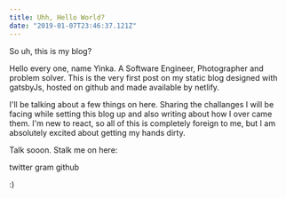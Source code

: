 ```yaml
---
title: Uhh, Hello World?
date: "2019-01-07T23:46:37.121Z"
---
```


So uh, this is my blog?

Hello every one, name Yinka. A Software Engineer, Photographer and problem solver. This is the very first post on my static blog designed with gatsbyJs, hosted on github and made available by netlify. 

I'll be talking about a few things on here. Sharing the challanges I will be facing while setting this blog up and also writing about how I over came them. I'm new to react, so all of this is completely foreign to me, but I am absolutely excited about getting my hands dirty. 

Talk sooon. Stalk me on here:

twitter
gram
github

:)
